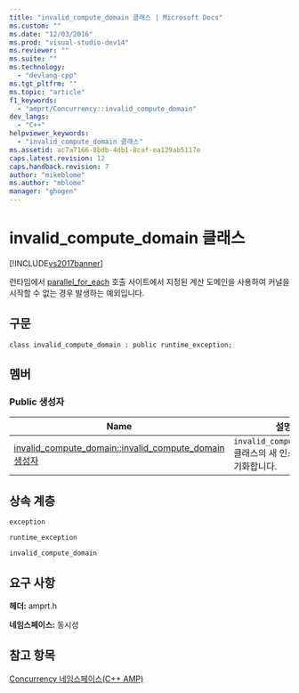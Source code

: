 ```yaml
---
title: "invalid_compute_domain 클래스 | Microsoft Docs"
ms.custom: ""
ms.date: "12/03/2016"
ms.prod: "visual-studio-dev14"
ms.reviewer: ""
ms.suite: ""
ms.technology: 
  - "devlang-cpp"
ms.tgt_pltfrm: ""
ms.topic: "article"
f1_keywords: 
  - "amprt/Concurrency::invalid_compute_domain"
dev_langs: 
  - "C++"
helpviewer_keywords: 
  - "invalid_compute_domain 클래스"
ms.assetid: ac7a7166-8bdb-4db1-8caf-ea129ab5117e
caps.latest.revision: 12
caps.handback.revision: 7
author: "mikeblome"
ms.author: "mblome"
manager: "ghogen"
---
```

# invalid_compute_domain 클래스
[!INCLUDE[vs2017banner](../../../assembler/inline/includes/vs2017banner.md)]

런타임에서 [parallel\_for\_each](../Topic/parallel_for_each%20Function%20\(C++%20AMP\).md) 호출 사이트에서 지정된 계산 도메인을 사용하여 커널을 시작할 수 없는 경우 발생하는 예외입니다.  
  
## 구문  
  
```  
class invalid_compute_domain : public runtime_exception;  
```  
  
## 멤버  
  
### Public 생성자  
  
|Name|설명|  
|----------|--------|  
|[invalid\_compute\_domain::invalid\_compute\_domain 생성자](../Topic/invalid_compute_domain::invalid_compute_domain%20Constructor.md)|`invalid_compute_domain` 클래스의 새 인스턴스를 초기화합니다.|  
  
## 상속 계층  
 `exception`  
  
 `runtime_exception`  
  
 `invalid_compute_domain`  
  
## 요구 사항  
 **헤더:** amprt.h  
  
 **네임스페이스:** 동시성  
  
## 참고 항목  
 [Concurrency 네임스페이스\(C\+\+ AMP\)](../../../parallel/amp/reference/concurrency-namespace-cpp-amp.md)